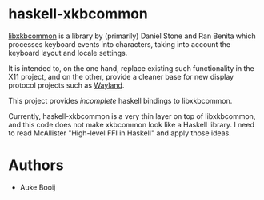 haskell-xkbcommon
===

[libxkbcommon][] is a library by (primarily) Daniel Stone and Ran Benita which processes keyboard
events into characters, taking into account the keyboard layout and locale settings.

It is intended to, on the one hand, replace existing such functionality in the X11 project,
and on the other, provide a cleaner base for new display protocol projects such as [Wayland][].

This project provides *incomplete* haskell bindings to libxkbcommon.

Currently, haskell-xkbcommon is a very thin layer on top of libxkbcommon, and this code does not
make xkbcommon look like a Haskell library.
I need to read McAllister "High-level FFI in Haskell" and apply those ideas.

Authors
===
-	Auke Booij

 [libxkbcommon]: http://xkbcommon.org/
 [Wayland]: http://wayland.freedesktop.org/
